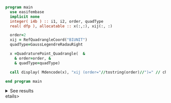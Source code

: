 ```fortran
program main
  use easifembase
  implicit none
  integer( i4b ) :: i1, i2, order, quadType
  real( dfp ), allocatable :: x(:,:), xij(:, :)

  order=2
  xij = RefQuadrangleCoord("BIUNIT")
  quadType=GaussLegendreRadauRight

  x =QuadraturePoint_Quadrangle(  &
    & order=order, &
    & quadType=quadType)

  call display( Mdencode(x), "xij (order="//tostring(order)//")=" // char_lf // char_lf )

end program main
```

<details>
<summary>See results</summary>
<div>

xij (order=2)=

|         |              |         |              |              |              |         |              |         |
| ------- | ------------ | ------- | ------------ | ------------ | ------------ | ------- | ------------ | ------- |
| -1      | -1           | -1      | -2.66578E-17 | -2.66578E-17 | -2.66578E-17 | 1       | 1            | 1       |
| -1      | -2.66578E-17 | 1       | -1           | -2.66578E-17 | 1            | -1      | -2.66578E-17 | 1       |
| 0.11111 | 0.44444      | 0.11111 | 0.44444      | 1.7778       | 0.44444      | 0.11111 | 0.44444      | 0.11111 |

</div>
</details>
etails>
